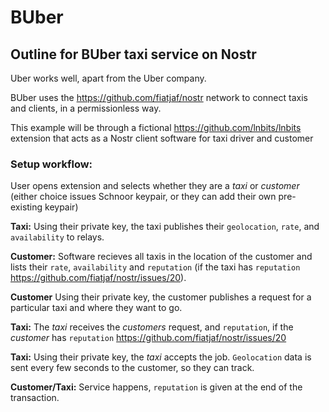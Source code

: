 # BUber
## Outline for BUber taxi service on Nostr

Uber works well, apart from the Uber company.

BUber uses the https://github.com/fiatjaf/nostr network to connect taxis and clients, in a permissionless way.

This example will be through a fictional https://github.com/lnbits/lnbits extension that acts as a Nostr client software for taxi driver and customer 

### Setup workflow:

User opens extension and selects whether they are a *taxi* or *customer* (either choice issues Schnoor keypair, or they can add their own pre-existing keypair)

**Taxi:** Using their private key, the taxi publishes their `geolocation`, `rate`, and `availability` to relays.

**Customer:** Software recieves all taxis in the location of the customer and lists their `rate`, `availability` and `reputation` (if the taxi has `reputation` https://github.com/fiatjaf/nostr/issues/20).

**Customer** Using their private key, the customer publishes a request for a particular taxi and where they want to go.

**Taxi:** The *taxi* receives the *customers* request, and `reputation`, if the *customer* has `reputation` https://github.com/fiatjaf/nostr/issues/20

**Taxi:** Using their private key, the *taxi* accepts the job. `Geolocation` data is sent every few seconds to the customer, so they can track.

**Customer/Taxi:** Service happens, `reputation` is given at the end of the transaction.


